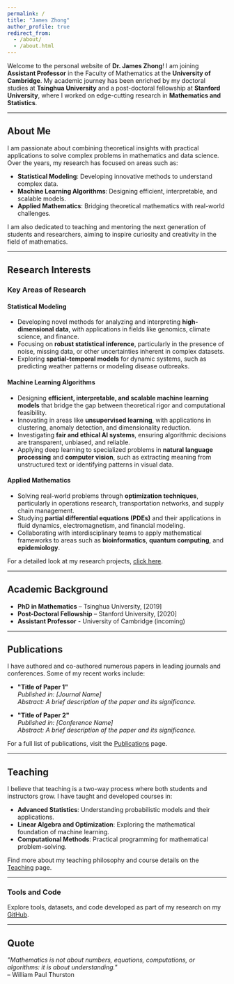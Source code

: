 ```yaml
---
permalink: /
title: "James Zhong"
author_profile: true
redirect_from: 
  - /about/
  - /about.html
---
```


Welcome to the personal website of **Dr. James Zhong**! I am joining **Assistant Professor** in the Faculty of Mathematics at the **University of Cambridge**. My academic journey has been enriched by my doctoral studies at **Tsinghua University** and a post-doctoral fellowship at **Stanford University**, where I worked on edge-cutting research in **Mathematics and Statistics**.

---

## About Me

I am passionate about combining theoretical insights with practical applications to solve complex problems in mathematics and data science. Over the years, my research has focused on areas such as:

- **Statistical Modeling**: Developing innovative methods to understand complex data.
- **Machine Learning Algorithms**: Designing efficient, interpretable, and scalable models.
- **Applied Mathematics**: Bridging theoretical mathematics with real-world challenges.

I am also dedicated to teaching and mentoring the next generation of students and researchers, aiming to inspire curiosity and creativity in the field of mathematics.

---

## Research Interests

### Key Areas of Research

#### **Statistical Modeling**
- Developing novel methods for analyzing and interpreting **high-dimensional data**, with applications in fields like genomics, climate science, and finance.
- Focusing on **robust statistical inference**, particularly in the presence of noise, missing data, or other uncertainties inherent in complex datasets.
- Exploring **spatial-temporal models** for dynamic systems, such as predicting weather patterns or modeling disease outbreaks.

#### **Machine Learning Algorithms**
- Designing **efficient, interpretable, and scalable machine learning models** that bridge the gap between theoretical rigor and computational feasibility.
- Innovating in areas like **unsupervised learning**, with applications in clustering, anomaly detection, and dimensionality reduction.
- Investigating **fair and ethical AI systems**, ensuring algorithmic decisions are transparent, unbiased, and reliable.
- Applying deep learning to specialized problems in **natural language processing** and **computer vision**, such as extracting meaning from unstructured text or identifying patterns in visual data.

#### **Applied Mathematics**
- Solving real-world problems through **optimization techniques**, particularly in operations research, transportation networks, and supply chain management.
- Studying **partial differential equations (PDEs)** and their applications in fluid dynamics, electromagnetism, and financial modeling.
- Collaborating with interdisciplinary teams to apply mathematical frameworks to areas such as **bioinformatics**, **quantum computing**, and **epidemiology**.


For a detailed look at my research projects, [click here](#).

---

## Academic Background

- **PhD in Mathematics** – Tsinghua University, [2019]
- **Post-Doctoral Fellowship** – Stanford University, [2020]
- **Assistant Professor** - University of Cambridge (incoming)

---

## Publications

I have authored and co-authored numerous papers in leading journals and conferences. Some of my recent works include:

- **"Title of Paper 1"**  
  *Published in: [Journal Name]*  
  *Abstract: A brief description of the paper and its significance.*

- **"Title of Paper 2"**  
  *Published in: [Conference Name]*  
  *Abstract: A brief description of the paper and its significance.*

For a full list of publications, visit the [Publications](#) page.

---

## Teaching

I believe that teaching is a two-way process where both students and instructors grow. I have taught and developed courses in:

- **Advanced Statistics**: Understanding probabilistic models and their applications.
- **Linear Algebra and Optimization**: Exploring the mathematical foundation of machine learning.
- **Computational Methods**: Practical programming for mathematical problem-solving.

Find more about my teaching philosophy and course details on the [Teaching](#) page.

---

### Tools and Code
Explore tools, datasets, and code developed as part of my research on my [GitHub](https://github.com/yourusername).

---

## Quote
*"Mathematics is not about numbers, equations, computations, or algorithms: it is about understanding."*  
– William Paul Thurston
